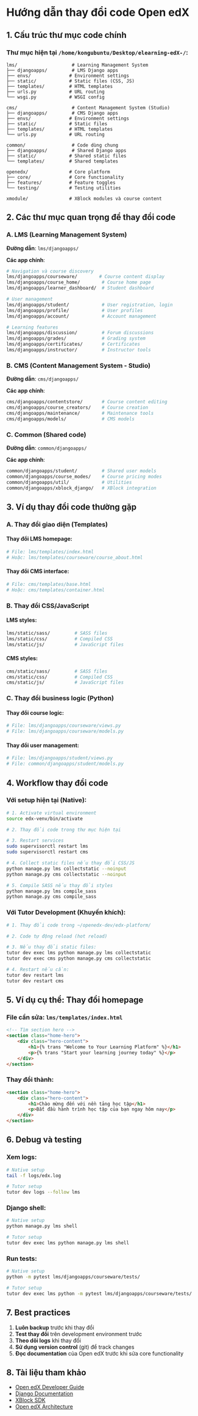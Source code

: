 # Hướng dẫn thay đổi code Open edX

## 1. Cấu trúc thư mục code chính

### Thư mục hiện tại `/home/kongubuntu/Desktop/elearning-edX-/`:
```
lms/                    # Learning Management System
├── djangoapps/         # LMS Django apps
├── envs/              # Environment settings
├── static/            # Static files (CSS, JS)
├── templates/         # HTML templates
├── urls.py            # URL routing
└── wsgi.py            # WSGI config

cms/                    # Content Management System (Studio)  
├── djangoapps/         # CMS Django apps
├── envs/              # Environment settings
├── static/            # Static files
├── templates/         # HTML templates
└── urls.py            # URL routing

common/                 # Code dùng chung
├── djangoapps/         # Shared Django apps
├── static/            # Shared static files
└── templates/         # Shared templates

openedx/               # Core platform
├── core/              # Core functionality
├── features/          # Feature toggles
└── testing/           # Testing utilities

xmodule/               # XBlock modules và course content
```

## 2. Các thư mục quan trọng để thay đổi code

### A. LMS (Learning Management System)
**Đường dẫn**: `lms/djangoapps/`

**Các app chính**:
```bash
# Navigation và course discovery
lms/djangoapps/courseware/        # Course content display
lms/djangoapps/course_home/        # Course home page
lms/djangoapps/learner_dashboard/  # Student dashboard

# User management
lms/djangoapps/student/            # User registration, login
lms/djangoapps/profile/            # User profiles
lms/djangoapps/account/            # Account management

# Learning features
lms/djangoapps/discussion/         # Forum discussions
lms/djangoapps/grades/             # Grading system
lms/djangoapps/certificates/       # Certificates
lms/djangoapps/instructor/         # Instructor tools
```

### B. CMS (Content Management System - Studio)
**Đường dẫn**: `cms/djangoapps/`

**Các app chính**:
```bash
cms/djangoapps/contentstore/       # Course content editing
cms/djangoapps/course_creators/    # Course creation
cms/djangoapps/maintenance/        # Maintenance tools
cms/djangoapps/models/             # CMS models
```

### C. Common (Shared code)
**Đường dẫn**: `common/djangoapps/`

**Các app chính**:
```bash
common/djangoapps/student/         # Shared user models
common/djangoapps/course_modes/    # Course pricing modes
common/djangoapps/util/            # Utilities
common/djangoapps/xblock_django/   # XBlock integration
```

## 3. Ví dụ thay đổi code thường gặp

### A. Thay đổi giao diện (Templates)

#### Thay đổi LMS homepage:
```bash
# File: lms/templates/index.html
# Hoặc: lms/templates/courseware/course_about.html
```

#### Thay đổi CMS interface:
```bash
# File: cms/templates/base.html
# Hoặc: cms/templates/container.html
```

### B. Thay đổi CSS/JavaScript

#### LMS styles:
```bash
lms/static/sass/         # SASS files
lms/static/css/          # Compiled CSS
lms/static/js/           # JavaScript files
```

#### CMS styles:
```bash
cms/static/sass/         # SASS files  
cms/static/css/          # Compiled CSS
cms/static/js/           # JavaScript files
```

### C. Thay đổi business logic (Python)

#### Thay đổi course logic:
```bash
# File: lms/djangoapps/courseware/views.py
# File: lms/djangoapps/courseware/models.py
```

#### Thay đổi user management:
```bash
# File: lms/djangoapps/student/views.py
# File: common/djangoapps/student/models.py
```

## 4. Workflow thay đổi code

### Với setup hiện tại (Native):
```bash
# 1. Activate virtual environment
source edx-venv/bin/activate

# 2. Thay đổi code trong thư mục hiện tại

# 3. Restart services
sudo supervisorctl restart lms
sudo supervisorctl restart cms

# 4. Collect static files nếu thay đổi CSS/JS
python manage.py lms collectstatic --noinput
python manage.py cms collectstatic --noinput

# 5. Compile SASS nếu thay đổi styles
python manage.py lms compile_sass
python manage.py cms compile_sass
```

### Với Tutor Development (Khuyến khích):
```bash
# 1. Thay đổi code trong ~/openedx-dev/edx-platform/

# 2. Code tự động reload (hot reload)

# 3. Nếu thay đổi static files:
tutor dev exec lms python manage.py lms collectstatic
tutor dev exec cms python manage.py cms collectstatic

# 4. Restart nếu cần:
tutor dev restart lms
tutor dev restart cms
```

## 5. Ví dụ cụ thể: Thay đổi homepage

### File cần sửa: `lms/templates/index.html`

```html
<!-- Tìm section hero -->
<section class="home-hero">
    <div class="hero-content">
        <h1>{% trans "Welcome to Your Learning Platform" %}</h1>
        <p>{% trans "Start your learning journey today" %}</p>
    </div>
</section>
```

### Thay đổi thành:
```html
<section class="home-hero">
    <div class="hero-content">
        <h1>Chào mừng đến với nền tảng học tập</h1>
        <p>Bắt đầu hành trình học tập của bạn ngay hôm nay</p>
    </div>
</section>
```

## 6. Debug và testing

### Xem logs:
```bash
# Native setup
tail -f logs/edx.log

# Tutor setup  
tutor dev logs --follow lms
```

### Django shell:
```bash
# Native setup
python manage.py lms shell

# Tutor setup
tutor dev exec lms python manage.py lms shell
```

### Run tests:
```bash
# Native setup
python -m pytest lms/djangoapps/courseware/tests/

# Tutor setup
tutor dev exec lms python -m pytest lms/djangoapps/courseware/tests/
```

## 7. Best practices

1. **Luôn backup** trước khi thay đổi
2. **Test thay đổi** trên development environment trước
3. **Theo dõi logs** khi thay đổi
4. **Sử dụng version control** (git) để track changes
5. **Đọc documentation** của Open edX trước khi sửa core functionality

## 8. Tài liệu tham khảo

- [Open edX Developer Guide](https://docs.openedx.org/en/latest/developers/)
- [Django Documentation](https://docs.djangoproject.com/)
- [XBlock SDK](https://xblock.readthedocs.io/)
- [Open edX Architecture](https://docs.openedx.org/en/latest/developers/references/architecture.html)
